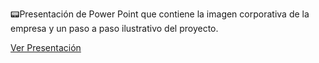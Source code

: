 📟Presentación de Power Point que contiene la imagen corporativa de la empresa y un paso a paso ilustrativo del proyecto.

[Ver Presentación](https://docs.google.com/presentation/d/1j4f3uanWBZb80OOanFRnsJBopGnMMB6b/edit#slide=id.g34425fb8f16_0_33)

